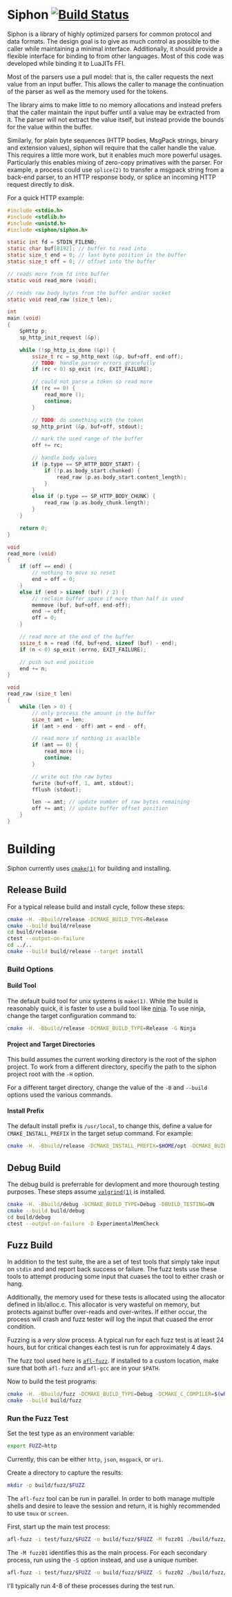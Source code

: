 # Siphon [![Build Status](https://travis-ci.org/imgix/siphon.png?branch=master)](https://travis-ci.org/imgix/siphon)

Siphon is a library of highly optimized parsers for common protocol and data
formats. The design goal is to give as much control as possible to the
caller while maintaining a minimal interface. Additionally, it should provide
a flexible interface for binding to from other languages. Most of this code
was developed while binding it to LuaJITs FFI.

Most of the parsers use a pull model: that is, the caller requests the next
value from an input buffer. This allows the caller to manage the continuation
of the parser as well as the memory used for the tokens.

The library aims to make little to no memory allocations and instead prefers that
the caller maintain the input buffer until a value may be extracted from it. The
parser will not extract the value itself, but instead provide the bounds for the
value within the buffer.

Similarly, for plain byte sequences (HTTP bodies, MsgPack strings, binary and
extension values), siphon will require that the caller handle the value. This
requires a little more work, but it enables much more powerful usages. 
Particularly this enables mixing of zero-copy primatives with the parser. For
example, a process could use `splice(2)` to transfer a msgpack string from a
back-end parser, to an HTTP response body, or splice an incoming HTTP request
directly to disk.

For a quick HTTP example:

```C
#include <stdio.h>
#include <stdlib.h>
#include <unistd.h>
#include <siphon/siphon.h>

static int fd = STDIN_FILENO;
static char buf[8192]; // buffer to read into
static size_t end = 0; // last byte position in the buffer
static size_t off = 0; // offset into the buffer

// reads more from fd into buffer
static void read_more (void);

// reads raw body bytes from the buffer and/or socket
static void read_raw (size_t len);

int
main (void)
{
	SpHttp p;
	sp_http_init_request (&p);

	while (!sp_http_is_done (&p)) {
		ssize_t rc = sp_http_next (&p, buf+off, end-off);
		// TODO: handle parser errors gracefully
		if (rc < 0) sp_exit (rc, EXIT_FAILURE);

		// could not parse a token so read more
		if (rc == 0) {
			read_more ();
			continue;
		}

		// TODO: do something with the token
		sp_http_print (&p, buf+off, stdout);

		// mark the used range of the buffer
		off += rc;

		// handle body values
		if (p.type == SP_HTTP_BODY_START) {
			if (!p.as.body_start.chunked) {
				read_raw (p.as.body_start.content_length);
			}
		}
		else if (p.type == SP_HTTP_BODY_CHUNK) {
			read_raw (p.as.body_chunk.length);
		}
	}

	return 0;
}

void
read_more (void)
{
	if (off == end) {
		// nothing to move so reset
		end = off = 0;
	}
	else if (end > sizeof (buf) / 2) {
		// reclaim buffer space if more than half is used
		memmove (buf, buf+off, end-off);
		end -= off;
		off = 0;
	}

	// read more at the end of the buffer
	ssize_t n = read (fd, buf+end, sizeof (buf) - end);
	if (n < 0) sp_exit (errno, EXIT_FAILURE);

	// push out end position
	end += n;
}

void
read_raw (size_t len)
{
	while (len > 0) {
		// only process the amount in the buffer
		size_t amt = len;
		if (amt > end - off) amt = end - off;

		// read more if nothing is availble
		if (amt == 0) {
			read_more ();
			continue;
		}

		// write out the raw bytes
		fwrite (buf+off, 1, amt, stdout);
		fflush (stdout);

		len -= amt; // update number of raw bytes remaining
		off += amt; // update buffer offset position
	}
}
```

# Building

Siphon currently uses [`cmake(1)`](https://cmake.org) for building and installing.

## Release Build

For a typical release build and install cycle, follow these steps:

```bash
cmake -H. -Bbuild/release -DCMAKE_BUILD_TYPE=Release
cmake --build build/release
cd build/release
ctest --output-on-failure
cd ../..
cmake --build build/release --target install
```

### Build Options

#### Build Tool

The default build tool for unix systems is `make(1)`. While the build is
reasonably quick, it is faster to use a build tool like
[ninja](https://martine.github.io/ninja/). To use ninja, change the target
configuration command to:

```bash
cmake -H. -Bbuild/release -DCMAKE_BUILD_TYPE=Release -G Ninja
```

#### Project and Target Directories

This build assumes the current working directory is the root of the siphon
project. To work from a different directory, specifiy the path to the siphon
project root with the `-H` option.

For a different target directory, change the value of the `-B` and `--build`
options used the various commands.

#### Install Prefix

The default install prefix is `/usr/local`, to change this, define a value for
`CMAKE_INSTALL_PREFIX` in the target setup command. For example:

```bash
cmake -H. -Bbuild/release -DCMAKE_INSTALL_PREFIX=$HOME/opt -DCMAKE_BUILD_TYPE=Release
```

## Debug Build

The debug build is preferrable for devlopment and more thourough testing purposes.
These steps assume [`valgrind(1)`](http://valgrind.org) is installed.

```bash
cmake -H. -Bbuild/debug -DCMAKE_BUILD_TYPE=Debug -DBUILD_TESTING=ON
cmake --build build/debug
cd build/debug
ctest --output-on-failure -D ExperimentalMemCheck
```

## Fuzz Build

In addition to the test suite, the are a set of test tools that simply take
input on `stdin` and and report back success or failure. The fuzz tests use
these tools to attempt producing some input that cuases the tool to either
crash or hang.

Additionally, the memory used for these tests is allocated using the allocator
defined in lib/alloc.c. This allocator is very wasteful on memory, but protects
against buffer over-reads and over-writes. If either occur, the process will
crash and fuzz tester will log the input that cuased the error condition.

Fuzzing is a *very* slow process. A typical run for each fuzz test is at least
24 hours, but for critical changes each test is run for approximately 4 days.

The fuzz tool used here is [`afl-fuzz`](http://lcamtuf.coredump.cx/afl/). If
installed to a custom location, make sure that both `afl-fuzz` and `afl-gcc`
are in your `$PATH`.

Now to build the test programs:

```bash
cmake -H. -Bbuild/fuzz -DCMAKE_BUILD_TYPE=Debug -DCMAKE_C_COMPILER=$(which afl-gcc)
cmake --build build/fuzz
```

### Run the Fuzz Test

Set the test type as an environment variable:

```bash
export FUZZ=http
```

Currently, this can be either `http`, `json`, `msgpack`, or `uri`. 

Create a directory to capture the results:

```bash
mkdir -p build/fuzz/$FUZZ
```

The `afl-fuzz` tool can be run in parallel. In order to both manage multiple
shells and desire to leave the session and return, it is highly recommended
to use `tmux` or `screen`.

First, start up the main test process:

```bash
afl-fuzz -i test/fuzz/$FUZZ -o build/fuzz/$FUZZ -M fuzz01 ./build/fuzz/test-$FUZZ-input
```

The `-M fuzz01` identifies this as the main process. For each secondary process,
run using the `-S` option instead, and use a unique number.

```bash
afl-fuzz -i test/fuzz/$FUZZ -o build/fuzz/$FUZZ -S fuzz02 ./build/fuzz/test-$FUZZ-input
```

I'll typically run 4-8 of these processes during the test run.

